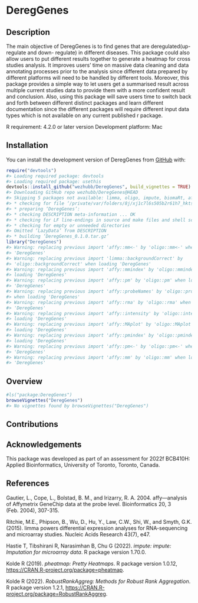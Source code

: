 
<!-- README.md is generated from README.Rmd. Please edit that file -->

# DeregGenes

<!-- badges: start -->
<!-- badges: end -->

## Description

The main objective of DeregGenes is to find genes that are
deregulated(up-regulate and down- regulate) in different diseases. This
package could also allow users to put different results together to
generate a heatmap for cross studies analysis. It improves users’ time
on massive data cleaning and data annotating processes prior to the
analysis since different data prepared by different platforms will need
to be handled by different tools. Moreover, this package provides a
simple way to let users get a summarised result across multiple current
studies data to provide them with a more confident result and
conclusion. Also, using this package will save users time to switch back
and forth between different distinct packages and learn different
documentation since the different packages will require different input
data types which is not available on any current published r package.

R requirement: 4.2.0 or later version Development platform: Mac

## Installation

You can install the development version of DeregGenes from
[GitHub](https://github.com/) with:

``` r
require("devtools")
#> Loading required package: devtools
#> Loading required package: usethis
devtools::install_github("wezhubb/DeregGenes", build_vignettes = TRUE)
#> Downloading GitHub repo wezhubb/DeregGenes@HEAD
#> Skipping 5 packages not available: limma, oligo, impute, biomaRt, affy
#> * checking for file ‘/private/var/folders/8j/xj1c7l6s505b2r61h7_hktsw0000gn/T/RtmpHIVBry/remotes951a81b5dca/wezhubb-DeregGenes-dd98f5d/DESCRIPTION’ ... OK
#> * preparing ‘DeregGenes’:
#> * checking DESCRIPTION meta-information ... OK
#> * checking for LF line-endings in source and make files and shell scripts
#> * checking for empty or unneeded directories
#> Omitted ‘LazyData’ from DESCRIPTION
#> * building ‘DeregGenes_0.1.0.tar.gz’
library("DeregGenes")
#> Warning: replacing previous import 'affy::mm<-' by 'oligo::mm<-' when loading
#> 'DeregGenes'
#> Warning: replacing previous import 'limma::backgroundCorrect' by
#> 'oligo::backgroundCorrect' when loading 'DeregGenes'
#> Warning: replacing previous import 'affy::mmindex' by 'oligo::mmindex' when
#> loading 'DeregGenes'
#> Warning: replacing previous import 'affy::pm' by 'oligo::pm' when loading
#> 'DeregGenes'
#> Warning: replacing previous import 'affy::probeNames' by 'oligo::probeNames'
#> when loading 'DeregGenes'
#> Warning: replacing previous import 'affy::rma' by 'oligo::rma' when loading
#> 'DeregGenes'
#> Warning: replacing previous import 'affy::intensity' by 'oligo::intensity' when
#> loading 'DeregGenes'
#> Warning: replacing previous import 'affy::MAplot' by 'oligo::MAplot' when
#> loading 'DeregGenes'
#> Warning: replacing previous import 'affy::pmindex' by 'oligo::pmindex' when
#> loading 'DeregGenes'
#> Warning: replacing previous import 'affy::pm<-' by 'oligo::pm<-' when loading
#> 'DeregGenes'
#> Warning: replacing previous import 'affy::mm' by 'oligo::mm' when loading
#> 'DeregGenes'
```

## Overview

``` r
#ls("package:DeregGenes")
browseVignettes("DeregGenes")
#> No vignettes found by browseVignettes("DeregGenes")
```

## Contributions

## Acknowledgements

This package was developed as part of an assessment for 2022f BCB410H:
Applied Bioinformatics, University of Toronto, Toronto, Canada.

## References

Gautier, L., Cope, L., Bolstad, B. M., and Irizarry, R. A. 2004.
affy—analysis of Affymetrix GeneChip data at the probe level.
Bioinformatics 20, 3 (Feb. 2004), 307-315.

Ritchie, M.E., Phipson, B., Wu, D., Hu, Y., Law, C.W., Shi, W., and
Smyth, G.K. (2015). limma powers differential expression analyses for
RNA-sequencing and microarray studies. Nucleic Acids Research 43(7),
e47.

Hastie T, Tibshirani R, Narasimhan B, Chu G (2022). *impute: impute:
Imputation for microarray data*. R package version 1.70.0.

Kolde R (2019). *pheatmap: Pretty Heatmaps*. R package version 1.0.12,
<https://CRAN.R-project.org/package=pheatmap>.

Kolde R (2022). *RobustRankAggreg: Methods for Robust Rank Aggregation*.
R package version 1.2.1,
<https://CRAN.R-project.org/package=RobustRankAggreg>.
